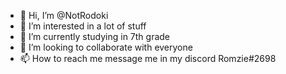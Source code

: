 - 👋 Hi, I’m @NotRodoki
- 👀 I’m interested in a lot of stuff
- 🌱 I’m currently studying in 7th grade
- 💞️ I’m looking to collaborate with everyone
- 📫 How to reach me message me in my discord Romzie#2698

<!---
NotRodoki/NotRodoki is a ✨ special ✨ repository because its `README.md` (this file) appears on your GitHub profile.
You can click the Preview link to take a look at your changes.
--->
